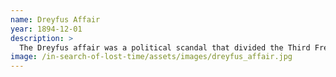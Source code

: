 ```yaml
---
name: Dreyfus Affair
year: 1894-12-01
description: >
  The Dreyfus affair was a political scandal that divided the Third French Republic for over ten years. The scandal began in December 1894 when Captain Alfred Dreyfus, a French artillery officer of Jewish descent, was wrongfully convicted of treason. The affair divided France into pro-republican, anticlerical Dreyfusards and pro-Army, mostly Catholic "anti-Dreyfusards".
image: /in-search-of-lost-time/assets/images/dreyfus_affair.jpg
---
```

